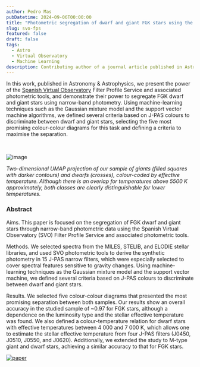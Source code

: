 ```yaml
---
author: Pedro Mas 
pubDatetime: 2024-09-06T00:00:00
title: "Photometric segregation of dwarf and giant FGK stars using the SVO Filter Profile Service and photometric tools"
slug: svo-fps
featured: false
draft: false
tags:
  - Astro
  - Virtual Observatory
  - Machine Learning
description: Contributing author of a journal article published in Astronomy & Astrophysics
---
```


In this work, published in Astronomy & Astrophysics, we present the power of the [Spanish Virtual Observatory](https://svo.cab.inta-csic.es/main/index.php) Filter Profile Service and associated photometric tools, and demonstrate their power to segregate FGK dwarf and giant stars using narrow-band photometry. Using machine-learning techniques such as the Gaussian mixture model and the support vector machine algorithms, we defined several criteria based on J-PAS colours to discriminate between dwarf and giant stars, selecting the five most promising colour-colour diagrams for this task and defining a criteria to maximise the separation.

&nbsp;

![image](@assets/images/umap_fig.png)

*Two-dimensional UMAP projection of our sample of giants (filled squares with darker contours) and dwarfs (crosses), colour-coded by effective temperature. Although there is an overlap for temperatures above 5500 K approximately, both classes are clearly distinguishable for lower temperatures.*


### Abstract
>>
Aims. This paper is focused on the segregation of FGK dwarf and giant stars through narrow-band photometric data using the Spanish Virtual Observatory (SVO) Filter Profile Service and associated photometric tools. 
>>
Methods. We selected spectra from the MILES, STELIB, and ELODIE stellar libraries, and used SVO photometric tools to derive the synthetic photometry in 15 J-PAS narrow filters, which were especially selected to cover spectral features sensitive to gravity changes. Using machine-learning techniques as the Gaussian mixture model and the support vector machine, we defined several criteria based on J-PAS colours to discriminate between dwarf and giant stars.
>>
Results. We selected five colour-colour diagrams that presented the most promising separation between both samples. Our results show an overall accuracy in the studied sample of ~0.97 for FGK stars, although a dependence on the luminosity type and the stellar effective temperature was found. We also defined a colour-temperature relation for dwarf stars with effective temperatures between 4 000 and 7 000 K, which allows one to estimate the stellar effective temperature from four J-PAS filters (J0450, J0510, J0550, and J0620). Additionally, we extended the study to M-type giant and dwarf stars, achieving a similar accuracy to that for FGK stars.

[![paper](https://zenodo.org/badge/DOI/10.1051/0004-6361/202449998.svg)](https://doi.org/10.1051/0004-6361/202449998)

